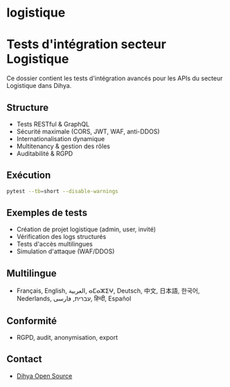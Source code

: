 # logistique

# Tests d'intégration secteur Logistique

Ce dossier contient les tests d'intégration avancés pour les APIs du secteur Logistique dans Dihya.

## Structure
- Tests RESTful & GraphQL
- Sécurité maximale (CORS, JWT, WAF, anti-DDOS)
- Internationalisation dynamique
- Multitenancy & gestion des rôles
- Auditabilité & RGPD

## Exécution
```bash
pytest --tb=short --disable-warnings
```

## Exemples de tests
- Création de projet logistique (admin, user, invité)
- Vérification des logs structurés
- Tests d'accès multilingues
- Simulation d'attaque (WAF/DDOS)

## Multilingue
- Français, English, العربية, ⴰⵎⴰⵣⵉⵖ, Deutsch, 中文, 日本語, 한국어, Nederlands, עברית, فارسی, हिन्दी, Español

## Conformité
- RGPD, audit, anonymisation, export

## Contact
- [Dihya Open Source](https://github.com/dihya-coding)
